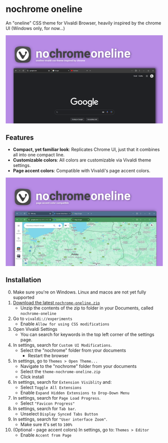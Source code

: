 # nochrome oneline
An "oneline" CSS theme for Vivaldi Browser, heavily inspired by the chrome UI (Windows only, for now...)

![screenshot 3.png](screenshot%203.png)

## Features
- **Compact, yet familiar look**: Replicates Chrome UI, just that it combines all into one compact line.
- **Customizable colors**: All colors are customizable via Vivaldi theme settings.
- **Page accent colors**: Compatible with Vivaldi's page accent colors.

![screenshot 4.png](screenshot%204.png)

## Installation
0. Make sure you're on Windows. Linux and macos are not yet fully supported
1.  [Download the latest `nochrome-oneline.zip`](https://github.com/nokocu/nochrome-oneline/releases)
	* Unzip the contents of the zip to folder in your Documents, called `nochrome-oneline`
2. Go to `vivaldi://experiments`
	* Enable `Allow for using CSS modifications`
3. Open Vivaldi Settings
	* You can search for keywords in the top left corner of the settings page.
4. In settings, search for `Custom UI Modifications`.
	* Select the "nochrome" folder from your documents
    	* Restart the browser
5. In settings, go to `Themes > Open Theme...`
	* Navigate to the "nochrome" folder from your documents
	* Select the `theme-nochrome-oneline.zip`
	* Click install
6. In settings, search for `Extension Visiblity` and:
	* Select `Toggle All Extensions`
	* Enable `Expand Hidden Extensions to Drop-Down Menu`
7. In settings, search for `Page Load Progress`.
	* Select `"Favicon Progress"`
8. In settings, search for `Tab bar`.
	* Unselect `Display Synced Tabs Button`
9. In settings, search for `"User interface Zoom"`.
	* Make sure it's set to `100%`
10. (Optional - page accent colors) In settings, go to: `Themes > Editor`
	* Enable `Accent from Page`
